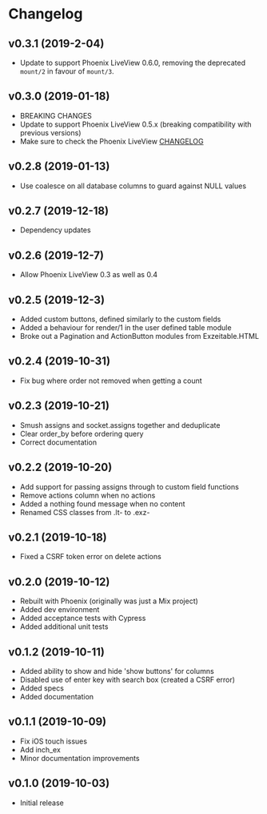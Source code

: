 # Changelog

## v0.3.1 (2019-2-04)

* Update to support Phoenix LiveView 0.6.0, removing the deprecated `mount/2` in favour of `mount/3`.

## v0.3.0 (2019-01-18)

* BREAKING CHANGES
* Update to support Phoenix LiveView 0.5.x (breaking compatibility with previous versions)
* Make sure to check the Phoenix LiveView [CHANGELOG](https://github.com/phoenixframework/phoenix_live_view/blob/master/CHANGELOG.md)
  
## v0.2.8 (2019-01-13)

* Use coalesce on all database columns to guard against NULL values

## v0.2.7 (2019-12-18)

* Dependency updates

## v0.2.6 (2019-12-7)

* Allow Phoenix LiveView 0.3 as well as 0.4

## v0.2.5 (2019-12-3)

* Added custom buttons, defined similarly to the custom fields
* Added a behaviour for render/1 in the user defined table module
* Broke out a Pagination and ActionButton modules from Exzeitable.HTML

## v0.2.4 (2019-10-31)

* Fix bug where order not removed when getting a count

## v0.2.3 (2019-10-21)

* Smush assigns and socket.assigns together and deduplicate
* Clear order_by before ordering query
* Correct documentation

## v0.2.2 (2019-10-20)

* Add support for passing assigns through to custom field functions
* Remove actions column when no actions
* Added a nothing found message when no content
* Renamed CSS classes from .lt- to .exz-

## v0.2.1 (2019-10-18)

* Fixed a CSRF token error on delete actions

## v0.2.0 (2019-10-12)

* Rebuilt with Phoenix (originally was just a Mix project)
* Added dev environment
* Added acceptance tests with Cypress
* Added additional unit tests

## v0.1.2 (2019-10-11)

* Added ability to show and hide 'show buttons' for columns
* Disabled use of enter key with search box (created a CSRF error)
* Added specs
* Added documentation

## v0.1.1 (2019-10-09)

* Fix iOS touch issues
* Add inch_ex
* Minor documentation improvements


## v0.1.0 (2019-10-03)

* Initial release
